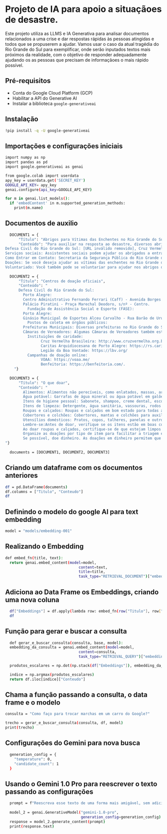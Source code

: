 # Projeto de IA para apoio a situaçãoes de desastre.

Este projeto utiliza as LLMS e IA Generativa para analisar documentos relacionados a uma crise e dar respostas rápidas às pessoas atingidas e todos que se propuserem a ajudar. Vamos usar o caso da atual tragédia do Rio Grande do Sul para exemplificar, onde serão inputados textos mais próximos da realidade, com o objetivo de responder adequadamente ajudando os as pessoas que precisam de informaçãoes o mais rápido possível.

## Pré-requisitos

* Conta do Google Cloud Platform (GCP)
* Habilitar a API do Generative AI
* Instalar a biblioteca `google-generativeai`

## Instalação

```bash
!pip install -q -U google-generativeai
```

## Importações e configurações iniciais

```bash
import numpy as np
import pandas as pd
import google.generativeai as genai

from google.colab import userdata
apy_key = userdata.get('SECRET_KEY')
GOOGLE_API_KEY= apy_key
genai.configure(api_key=GOOGLE_API_KEY)

for m in genai.list_models():
  if 'embedContent' in m.supported_generation_methods:
    print(m.name)
```
## Documentos de auxilio
```bash
  DOCUMENT1 = {
      "Título": "Abrigos para Vítimas das Enchentes no Rio Grande do Sul",
      "Conteúdo": "Para auxiliar na resposta ao desastre, diversos abrigos foram criados em todo o estado para acolher as vítimas das enchentes. Este documento tem como objetivo fornecer um guia completo sobre esses abrigos, incluindo informações sobre sua localização, serviços oferecidos e como entrar em contato. Localização dos Abrigos: Abrigos foram instalados em diversos municípios do Rio Grande do Sul, com foco nas áreas mais afetadas pelas inundações. Localização: Porto Alegre: Clube Geraldo Santana - Rua Luiz de Camões, 337 – bairro Santo Antônio. Canoas Ulbra: Av. Farroupilha, 8.001 – bairro São JoséUma. Lista completa e atualizada dos abrigos, incluindo seus endereços e informações de contato, pode ser encontrada nos seguintes sites: Secretaria da Segurança Pública do Rio Grande do Sul: https://www.ssp.rs.gov.br/
Defesa Civil do Rio Grande do Sul: [URL inválido removido], Cruz Vermelha Brasileira: https://www.cruzvermelha.org.br/ .Serviços Oferecidos: Os abrigos para vítimas das enchentes no Rio Grande do Sul oferecem uma variedade de serviços essenciais para atender às necessidades básicas dos desabrigados. Entre os serviços oferecidos, estão: Alojamento: As pessoas desabrigadas podem dormir em camas ou colchões em um ambiente seguro e protegido. Alimentação: Três refeições por dia são fornecidas aos abrigados, além de lanches entre as refeições. Cuidados médicos: Equipes médicas estão disponíveis nos abrigos para fornecer atendimento médico e odontológico básico. Apoio psicológico: Psicólogos e assistentes sociais estão disponíveis para oferecer apoio emocional e psicológico aos abrigados.
Serviços sociais: Assistentes sociais podem ajudar os abrigados a entrar em contato com familiares e amigos, obter documentos perdidos e acessar outros serviços de assistência social.
Como Entrar em Contato: Secretaria da Segurança Pública do Rio Grande do Sul: (51) 3289-3100. Defesa Civil do Rio Grande do Sul: 0800-643-1992. Cruz Vermelha Brasileira: (51) 3217-4500. Informações Adicionais:
Doações: Se você deseja ajudar as vítimas das enchentes no Rio Grande do Sul, você pode fazer doações em dinheiro ou itens de primeira necessidade para as organizações humanitárias que estão atuando no estado.
Voluntariado: Você também pode se voluntariar para ajudar nos abrigos ou em outras atividades de apoio às vítimas das enchentes."}
  
  DOCUMENT2 = {
      "Título": "Centros de doação oficiais",
      "Conteúdo": "
	  Defesa Civil do Rio Grande do Sul:
		Porto Alegre: 
	  	Centro Administrativo Fernando Ferrari (Caff) - Avenida Borges de Medeiros, 1.501 - Praia de Belas.
	  	Palácio Piratini - Praça Marechal Deodoro, s/nº - Centro.
          Fundação de Assistência Social e Esporte (FASE):
	  	Porto Alegre:
		Ginásio Municipal de Esportes Alceu Carvalho - Rua Barão de Urussuanga, 1.560 - Passo das Pedras.	
          Postos de coleta em órgãos públicos:
	  	Prefeituras Municipais: Diversas prefeituras no Rio Grande do Sul estão recebendo doações.
	  	Câmaras de Vereadores: Algumas Câmaras de Vereadores também estão servindo como pontos de coleta de doações.
          Instituições de caridade:
            	Cruz Vermelha Brasileira: http://www.cruzvermelha.org.br/pb/institucional/doacoes/
            	Caritas Arquidiocesana de Porto Alegre: https://rs.caritas.org.br/
            	Legião da Boa Vontade: https://lbv.org/
          Campanhas de doação online:
            	VOAA: https://voaa.me/
            	Benfeitoria: https://benfeitoria.com/.
	"}
  
  DOCUMENT3 = {
      "Título": "O que doar",
      "Conteúdo": "
		Alimentos: Alimentos não perecíveis, como enlatados, massas, arroz, feijão, leite em pó e óleo.
		Água potável: Garrafas de água mineral ou água potável em galões.
		Itens de higiene pessoal: Sabonete, shampoo, creme dental, escova de dentes, desodorante, papel higiênico e fraldas infantis.
		Itens de limpeza: Detergente, água sanitária, vassouras, rodos e panos de chão.
		Roupas e calçados: Roupas e calçados em bom estado para todas as idades.
		Cobertores e colchões: Cobertores, mantas e colchões para auxiliar no abrigo das vítimas.
		Utensílios domésticos: Pratos, copos, talheres, panelas e outros utensílios básicos para cozinha.
		Lembre-se:Antes de doar, verifique se os itens estão em boas condições e adequados para o uso pelas vítimas das enchentes.
		Ao doar roupas e calçados, certifique-se de que estejam limpos e secos.
		Organize as doações por tipo de item para facilitar a triagem e distribuição.
		Se possível, doe dinheiro. As doações em dinheiro permitem que as organizações humanitárias comprem os itens mais necessários no momento.
"}
  
  documents = [DOCUMENT1, DOCUMENT2, DOCUMENT3]
```
## Criando um dataframe com os documentos anteriores
```bash
df = pd.DataFrame(documents)
df.columns = ["Titulo", "Conteudo"]
df
```
## Definindo o modelo do google AI para text embedding
```bash
model = "models/embedding-001"
```
## Realizando o Embedding
```bash
def embed_fn(title, text):
  return genai.embed_content(model=model,
                                 content=text,
                                 title=title,
                                 task_type="RETRIEVAL_DOCUMENT")["embedding"]
```
## Adiciona ao Data Frame os Embeddings, criando uma nova coluna 
```bash
  df["Embeddings"] = df.apply(lambda row: embed_fn(row["Titulo"], row["Conteudo"]), axis=1)
  df
```
## Função para gerar e buscar a consulta
```bash
  def gerar_e_buscar_consulta(consulta, base, model):
  embedding_da_consulta = genai.embed_content(model=model,
                                 content=consulta,
                                 task_type="RETRIEVAL_QUERY")["embedding"]

  produtos_escalares = np.dot(np.stack(df["Embeddings"]), embedding_da_consulta)

  indice = np.argmax(produtos_escalares)
  return df.iloc[indice]["Conteudo"]
```
## Chama a função passando a consulta, o data frame e o modelo
```bash
consulta = "Como faço para trocar marchas em um carro do Google?"

trecho = gerar_e_buscar_consulta(consulta, df, model)
print(trecho)
```
## Configurações do Gemini para nova busca
```bash
  generation_config = {
    "temperature": 0,
    "candidate_count": 1
  }
```
## Usando o Gemini 1.0 Pro para reescrever o texto passando as configurações 
```bash
  prompt = f"Reescreva esse texto de uma forma mais amigável, sem adicionar informações que não façam parte do texto: {trecho}"
  
  model_2 = genai.GenerativeModel("gemini-1.0-pro",
                                  generation_config=generation_config)
  response = model_2.generate_content(prompt)
  print(response.text)

```
